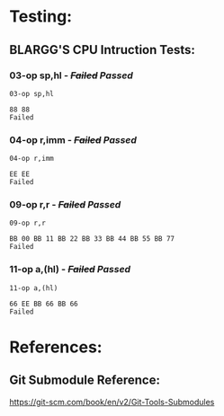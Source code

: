# Testing:

## BLARGG'S CPU Intruction Tests:

### 03-op sp,hl - ~~_Failed_~~ _Passed_
```
03-op sp,hl

88 88
Failed
```
### 04-op r,imm - ~~_Failed_~~ _Passed_
```
04-op r,imm

EE EE
Failed
```

### 09-op r,r - ~~_Failed_~~ _Passed_
```
09-op r,r

BB 00 BB 11 BB 22 BB 33 BB 44 BB 55 BB 77
Failed

```

### 11-op a,(hl) - ~~_Failed_~~ _Passed_
```
11-op a,(hl)

66 EE BB 66 BB 66
Failed
```

# References:

## Git Submodule Reference:
https://git-scm.com/book/en/v2/Git-Tools-Submodules
